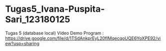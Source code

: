 # Tugas5_Ivana-Puspita-Sari_123180125
Tugas 5 (database local)
Video Demo Program : https://drive.google.com/file/d/1TSdAnkprEyL20fIMqecqoUQE6YoXPE92/view?usp=sharing
